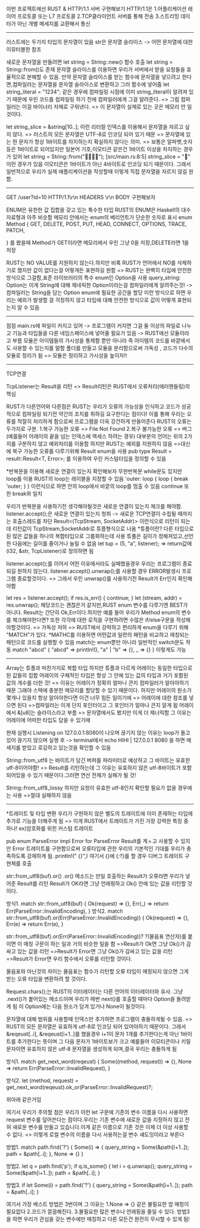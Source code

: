 이번 프로젝트에선
RUST & HTTP/1.1 서버 구현해보기
HTTP/1.1은
1.어플리케이션 레이어 프로토콜 또는 L7 프로토콜
2.TCP클라이언트 서버를 통해 전송
3.스트리밍 데이터가 아닌 개별 메세지를 교환해서 통신

----------------------------------------------------------------------------

러스트에는 두가지 타입의 문자열이 있음
str은 문자열 슬라이스 -> 어떤 문자열에 대한 이뮤터블한 참조

새로운 문자열을 만들려면 let string = String::new() 함수 호출
let string = String::from()도 존재
문자열 슬라이스를 이용하면 우리가 서버에서 받을 요청들을 효율적으로 분해할 수 있음.
만약 문자열 슬라이스를 받는 함수에 문자열을 넣으려고 한다면,컴파일러는 문자열을 문자열 슬라이스로 변환하고 그러 함수에 넣어줌
let string_literal = "1234"; 같은 경우에 컴파일링 시점에 이미 string_literal이 알려져 있기 때문에 우린 코드를 컴파일링 하기 전에 컴파일러에게 그걸 알려준다. => 그럼 컴파일러는 이걸 바이너리 자체로 구워낸다. => 이 문자열이 실제로 있는 곳은 메모리 안 일 것이다.

let string_slice = &string[10..]; 이런 리터럴 인덱스를 이용해서 문자열을 자르고 싶지 않다. => 러스트의 모든 문자열은 UTF-8로 인코딩 되어 있기 때문 => 문자열에 있는 한 문자가 항상 1바이트를 차지하는지 확실하지 않다는 의미. => 보통은 알파벳,숫자 등은 1바이트로 되어있지만 일본어 기호,이모티콘 같은건 1바이트 이상을 차지하는 경우가 있어 let string = String::from("🚚🎱👸🔥");  [src/main.rs:8:5] string_slice = "🚚" 이런 경우가 있음
이모티콘은 1바이트가 아닌 4바이트로 인코딩 되기 때문이다.
그래서 일반적으로 우리가 실제 애플리케이션을 작성할때 이렇게 직접 문자열을 자르지 않길 원함.

----------------------------------------------------------------------------

GET /user?id=10 HTTP/1.1\r\n
HEADERS \r\n
BODY
구현해보자

ENUM은 유한한 값 집합을 갖고 있는 툭수한 타입  RUST의 ENUM은 Haskell의 대수 자료형과 아주 비슷함
메모리 안에서는 enum의 베리언트가 단순한 숫자로 표시
enum Method {
    GET,
    DELETE,
    POST,
    PUT,
    HEAD,
    CONNECT,
    OPTIONS,
    TRACE,
    PATCH,
    
}
를 봤을때 Method가 GET이라면 메모리에서 우린 그냥 0을 저장,DELETE라면 1을 저장

RUST는 NO VALUE를 지원하지 않는다.하지만 비록 RUST가 언어에서 NO를 삭제하기로 했지만 값이 없다는걸 어떻게든 표현하길 원함 => RUST는 완벽히 타입에 안전한 방식으로 그걸함,표준 라이브러리의 특수 enum인 Option을 사용
query_string: Option<String>는 이게 String에 대해 제네릭한 Option이라는걸 컴파일러에게 알려주는것! -> 컴파일러는 String을 담는 Option enum에 필요한 공간을 할당
이런 방식으로 하면 우리는 예외가 발생할 걸 걱정하지 않고 타입에 대해 안전한 방식으로 값이 어떻게 표현되는지 알 수 있음

--------------------------------------------------------------------------------------------------------------------------------------------------------
점점 main.rs에 파일이 커지고 있어 -> 프로그램이 커지면 그걸 둘 이상의 파일로 나누고 기능과 타입들을 다른 네임스페이스에 넣어줄 필요가 있음 -> RUST에선 모듈이라고 부름 
모듈은 아이템들의 가시성을 통제함 뿐만 아니라 즉 아이템의 코드를 바깥에서도 사용할 수 있는지를 말함
폴더를 만들고 모듈을 분리함으로써 가독성 , 코드가 다수의 모듈로 정리가 됨 => 모듈은 정리하고 가시성을 높이자!!


--------------------------------------------------------------------------------------------------------------------------------------------------------
TCP연결

TcpListener는 Result을 리턴 => Result리턴은 RUST에서 오류처리(에러핸들링)의 핵심

RUST가 다른언어와 다른점은 RUST는 우리가 오류의 가능성을 인식하고 코드가 성공적으로 컴파일링 되기전 약간의 조치를 취하길 요구한다는 점이다! 이를 통해 우리는 오류를 적절히 처리하게 함으로써 프로그램을 더욱 강건하게 만들어준다
RUST의 오류는 두가지로 구분.
1.복구 가능한 오류 => File Not Found
2.복구 불가능한 오류 => 버그(예를들어 어레이의 끝을 넘는 인덱스에 액세스 하려는 경우)
대부분의 언어는 위의 2가지를 구분하지 않고 예외처리를 이용함 하지만 RUST는 예외를 지원하지 않음 =>대신에 복구 가능한 오류를 다루기위해 Result enum을 사용
pub type Result<T> = result::Result<T, Error>;
를 이용하여 우린 커스텀타입을 정의할 수 있음


*반복문을 이용해 새로운 연결이 있는지 확인해보자
무한반복문 while문도 있지만 loop를 이용
RUST의 loop는 레이블을 지정할 수 있음
'outer: loop {
            loop {
                break 'outer;
            }
        }
이런식으로 하면 안의 loop에서 바깥의 loop를 멈출 수 있음
continue 또한 break와 일치

우리가 반복문을 사용하기전 생각해야될것은 새로운 연결이 있는지 체크를 해야함.
listener.accept();은 새로운 연결이 있는지 청취 -> 새로운 TCP연결이 수립될 때까지는 호출스레드를 차단 Result<(TcpStream, SocketAddr)> 이런식으로 리턴이 되는데
리턴값이 TcpStream,SocketAddr로 튜플형식으로 나옴
    *튜플이란? 다른 타입으로 된 많은 값들을 하나의 복합타입으로 그룹화하는데 사용
    튜퓰은 길이가 정해져있고,선언한 다음에는 길이를 줄이거나 늘릴 수 없음
    let tup = (5, "a", listener); => return값에 (i32, &str, TcpListener)로 정의하면 됨


listener.accept();를 이어서 어떤 이유에서라도 실패했을경우 우리는 프로그램이 종료되길 원하지 않는다.
listener.accept().unwrap();를 사용할 경우 ERROR발생시 프로그램 종료할것이다. => 그래서 우린 unwrap()를 사용하기전 Result가 Err인지 확인해야함

let res = listener.accept();
if res.is_err() {
    continue;
}
let (stream, addr) = res.unwrap();
해당코드는 괜찮은거 같지만,RUST enum 변수를 다루기엔 BEST가 아니다. Result는 간단히 Ok,Err이다.하지만 예를 들어 우리가 Method enum의 변수를 체크해야한다면? 또한 각각에 대한 로직을 구현하려면 수많은 if/else구문을 작성해야할것이다. => 가독성 저하 => RUST에서 강력하고 편리하게 enum을 다루기 위해 "MATCH"가 있다.
*MATHC를 이용하면 어떤값과 일련의 패턴을 비교하고 매칭되는 패턴으로 코드를 실행할 수 있음
match는 enum뿐만 아니라 일반적인 switch문도 작동
match "abcd" {
                "abcd" => println!(),
                "a" | "b" => {},
                _ => {}
            }
이렇게도 가능

--------------------------------------------------------------------------------------------------------------------------------------------------------

Array는 튜플과 마찬가지로 복합 타입
하지만 튜플과 다르게 어레이는 동일한 타입으로 된 값들의 집합
어레이의 구체적인 타입은 항상 그 안에 있는 값의 타입과 거기 포함된 값의 개수를 더한 것! => 이유는 어레이가 정확히 얼마나 큰지 컴파일러가 알아야하기 때문 그래야 스택에 충분한 메모리를 할당할 수 있기 때문이다.
하지만 어레이의 원소가 몇개나 있을지 항상 알아야한다면 이건 너무 힘든 일이기에 => 어레이에 대한 참조를 넣으면 된다 =>컴파일러는 이게 단지 포인터이고 그 포인터가 얼마나 큰지 알게 됨
어레이에서 &[u8]는 슬라이스라고 부름 => 문자열에서도 봤지만 이게 더 제너릭함 그 이유는 어레이에 어떠한 타입도 담을 수 있기에

현재 실행시 Listening on 127.0.0.1:8080이 나오며 끊기지 않는 이유는 loop가 돌고 있어 끊기지 않으며 실행 후 -> terminal에서 echo HIHI | 127.0.0.1 8080 을 하면 메세지를 받았고 로깅하고 있는것을 확인할 수 있음

String::from_utf8 는 바이트가 담긴 버퍼를 파라미터로 예상하고 그 바이트는 유효한 utf-8이어야함! => Result를 리턴하는데 그 이유는 유효하지 않은 utf-8바이트가 포함되어있을 수 있기 때문이다.그러면 연산 전체가 실패가 될 것!

String::from_utf8_lossy 하지만 요청이 유효한 utf-8인지 확인할 필요가 없을 경우에는 사용 =>절대 실패하지 않음


--------------------------------------------------------------------------------------------------------------------------------------------------------
*트레이트 및 타입 변환
우리가 구현하지 않은 별도의 트레이트에 이미 존재하는 타입에 추가로 기능을 더해주게 됨 => 이게 RUST에서 트레이트가 가진 가장 강력한 특징 중 하나! ex)암호화를 위힌 커스텀 트레이트


pub enum ParseError
impl Error for ParseError
Result를 계ㅅ고 사용할 수 있지만 Error 트레이트를 구현함으로써 오류타입에 관한 우리의 기본적인 기대를 우리가 충족하도록 강제하게 됨.
println!(" {}",) 여기서
{}에 {:?}를 할 경우 디버그 트레이트 구현체를 호출


str::from_utf8(buf).or()
.or() 메소드는 만일 호출하는 Result가 오류라면 우리가 넣어준 Result를 리턴
Result가 OK라면 그냥 언래핑하고 Ok() 안에 있는 값을 리턴할 것이다.

방식1. match str::from_utf8(buf) {
    Ok(request) => {},
    Err(_) => return Err(ParseError::InvalidEncoding),
}
방식2. match str::from_utf8(buf).or(Err(ParseError::InvalidEncoding)) {
    Ok(request) => {},
    Err(e) => return Err(e),
}

str::from_utf8(buf).or(Err(ParseError::InvalidEncoding))?
?(물음표 연산자)를 붙이면 이 매칭 구문이 하는 일과 거의 비슷한 일을 함
=>Result가 Ok면 그냥 Ok()가 감싸고 있는 값을 리턴
=>Result가 Error면 그냥 Ok()가 감싸고 있는 값을 리턴
=>Result가 Error면 우리 함수에서 오류를 리턴할 것이다.

물음표와 아닌것의 차이는 물음표는 함수가 리턴할 오류 타입이 매칭되지 않으면 그게 받는 오류 타입을 변환하려 할 것이다.


Request.chars();는 RUST의 이터레이터는 다른 언어의 이터레이터와 유사.
그냥 .next()가 붙어있는 메소드이며 우리가 매번 next()를 호출할 때마다 Option을 돌려받게 됨
이 Option에는 다음 원소가 담겨 있거나 None이 될것이다.

문자열에 대해 범위를 사용할때 인덱스만 추가하면 프로그램이 충돌하게될 수 있음. => RUST의 모든 문자열은 유효하게 utf-8로 인코딩 되어 있어야하기 때문이다.
그래서 &reqeust[..i], &reqeust[i+1..]를 했을경우 i+1이 문자 1개를 추가한다는게 아닌 1바이트를 추가한다는 뜻이며 그 다음 문자가 1바이트보가 크고 예를들어 이모티콘이나 키릴문자이면 
유효하지 않은 utf-8 문자열을 생성하게 되며,결국 우리는 충돌하게 됨

방식1. match get_next_word(reqeust) {
            Some((method, request)) => {},
            None => return  Err(ParseError::InvalidRequest),
        }

방식2. let (method, request) = get_next_word(reqeust).ok_or(ParseError::InvalidRequest)?;

위아래 같은거임

여기서 우리가 주의할 점은 우리가 이런 let 구문에 기존의 변수 이름을 다시 사용하면 request 변수를 덮어쓴다는 점이다.우리는 기존 변수에 새로운 값을 지정하지 않고 전혀 새로운 변수를 만들고
있습니다.이게 같은 이름으로 기존 것은 이제 더 이상 사용할 수 없다.
=> 이렇게 로컬 변수의 이름을 다시 사용하는걸 변수 섀도잉이라고 부른다

방법1. match path.find('?') {
    Some(i) => {
        query_string = Some(&path[i+1..]);
        path = &path[..i];
    },
    None => {}
}

방법2. let q = path.find('p');
if q.is_some() {
    let i = q.unwrap();
    query_string = Some(&path[i+1..]);
    path = &path[..i];
}

방법3. if let Some(i) = path.find('?') {
    query_string = Some(&path[i+1..]);
    path = &path[..i];
}

여기서 가장 베스트 방법은 3번이며 그 이유는 
1.None => {} 같은 불필요한 암 매칭이 필요없다
2.코드가 깔끔해진다.
3.불필요한 많은 변수나 언래핑을 줄일 수 있다.
방법3을 하면 우리가 관심을 갖는 변수에만 매칭하고 다른 모든건 완전히 무시할 수 있게 됨!
